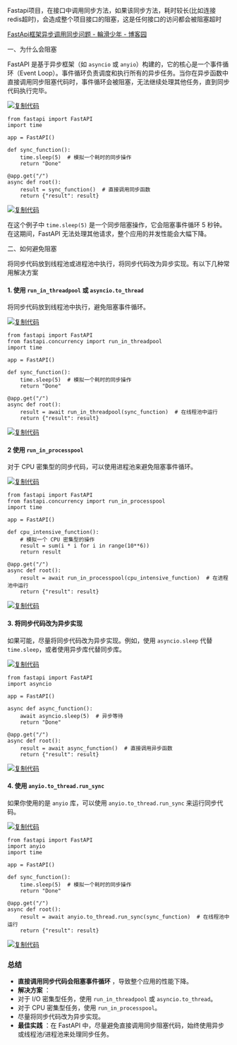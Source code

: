 
Fastapi项目，在接口中调用同步方法，如果该同步方法，耗时较长(比如连接redis超时)，会造成整个项目接口的阻塞，这是任何接口的访问都会被阻塞超时

[FastApi框架异步调用同步问题 - 輪滑少年 - 博客园](https://www.cnblogs.com/ltyc/p/18664047)

一、为什么会阻塞

FastAPI 是基于异步框架（如 `asyncio` 或 `anyio`）构建的，它的核心是一个事件循环（Event Loop）。事件循环负责调度和执行所有的异步任务。当你在异步函数中直接调用同步阻塞代码时，事件循环会被阻塞，无法继续处理其他任务，直到同步代码执行完毕。

[![复制代码](https://assets.cnblogs.com/images/copycode.gif)](javascript:void(0); "复制代码")

```
from fastapi import FastAPI
import time

app = FastAPI()

def sync_function():
    time.sleep(5)  # 模拟一个耗时的同步操作
    return "Done"

@app.get("/")
async def root():
    result = sync_function()  # 直接调用同步函数
    return {"result": result}
```

[![复制代码](https://assets.cnblogs.com/images/copycode.gif)](javascript:void(0); "复制代码")

在这个例子中 `time.sleep(5)` 是一个同步阻塞操作，它会阻塞事件循环 5 秒钟。在这期间，FastAPI 无法处理其他请求，整个应用的并发性能会大幅下降。

二、如何避免阻塞

将同步代码放到线程池或进程池中执行，将同步代码改为异步实现。有以下几种常用解决方案

#### 1. 使用 `run_in_threadpool` 或 `asyncio.to_thread`

将同步代码放到线程池中执行，避免阻塞事件循环。

[![复制代码](https://assets.cnblogs.com/images/copycode.gif)](javascript:void(0); "复制代码")

```
from fastapi import FastAPI
from fastapi.concurrency import run_in_threadpool
import time

app = FastAPI()

def sync_function():
    time.sleep(5)  # 模拟一个耗时的同步操作
    return "Done"

@app.get("/")
async def root():
    result = await run_in_threadpool(sync_function)  # 在线程池中运行
    return {"result": result}
```

[![复制代码](https://assets.cnblogs.com/images/copycode.gif)](javascript:void(0); "复制代码")

#### 2 使用 `run_in_processpool`

对于 CPU 密集型的同步代码，可以使用进程池来避免阻塞事件循环。

[![复制代码](https://assets.cnblogs.com/images/copycode.gif)](javascript:void(0); "复制代码")

```
from fastapi import FastAPI
from fastapi.concurrency import run_in_processpool
import time

app = FastAPI()

def cpu_intensive_function():
    # 模拟一个 CPU 密集型的操作
    result = sum(i * i for i in range(10**6))
    return result

@app.get("/")
async def root():
    result = await run_in_processpool(cpu_intensive_function)  # 在进程池中运行
    return {"result": result}
```

[![复制代码](https://assets.cnblogs.com/images/copycode.gif)](javascript:void(0); "复制代码")

#### 3. 将同步代码改为异步实现

如果可能，尽量将同步代码改为异步实现。例如，使用 `asyncio.sleep` 代替 `time.sleep`，或者使用异步库代替同步库。

[![复制代码](https://assets.cnblogs.com/images/copycode.gif)](javascript:void(0); "复制代码")

```
from fastapi import FastAPI
import asyncio

app = FastAPI()

async def async_function():
    await asyncio.sleep(5)  # 异步等待
    return "Done"

@app.get("/")
async def root():
    result = await async_function()  # 直接调用异步函数
    return {"result": result}
```

[![复制代码](https://assets.cnblogs.com/images/copycode.gif)](javascript:void(0); "复制代码")

#### 4. 使用 `anyio.to_thread.run_sync`

如果你使用的是 `anyio` 库，可以使用 `anyio.to_thread.run_sync` 来运行同步代码。

[![复制代码](https://assets.cnblogs.com/images/copycode.gif)](javascript:void(0); "复制代码")

```
from fastapi import FastAPI
import anyio
import time

app = FastAPI()

def sync_function():
    time.sleep(5)  # 模拟一个耗时的同步操作
    return "Done"

@app.get("/")
async def root():
    result = await anyio.to_thread.run_sync(sync_function)  # 在线程池中运行
    return {"result": result}
```

[![复制代码](https://assets.cnblogs.com/images/copycode.gif)](javascript:void(0); "复制代码")

### 总结

* **直接调用同步代码会阻塞事件循环** ，导致整个应用的性能下降。
* **解决方案** ：
* 对于 I/O 密集型任务，使用 `run_in_threadpool` 或 `asyncio.to_thread`。
* 对于 CPU 密集型任务，使用 `run_in_processpool`。
* 尽量将同步代码改为异步实现。
* **最佳实践** ：在 FastAPI 中，尽量避免直接调用同步阻塞代码，始终使用异步或线程池/进程池来处理同步任务。
